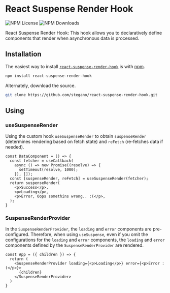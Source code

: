 # React Suspense Render Hook
![NPM License](https://img.shields.io/npm/l/react-suspense-render-hook)
![NPM Downloads](https://img.shields.io/npm/dw/react-suspense-render-hook)

React Suspense Render Hook: This hook allows you to declaratively define components that render when asynchronous data is processed.

## Installation

The easiest way to install [`react-suspense-render-hook`](https://www.npmjs.com/package/react-suspense-render-hook) is with [npm](https://www.npmjs.com/).

```bash
npm install react-suspense-render-hook
```

Alternately, download the source.

```bash
git clone https://github.com/stegano/react-suspense-render-hook.git
```

## Using

### useSuspenseRender 
Using the custom hook `useSuspenseRender` to obtain `suspenseRender` (determines rendering based on fetch state) and `reFetch` (re-fetches data if needed).
```tsx
const DataComponent = () => {
  const fetcher = useCallback(
    async () => new Promise((resolve) => {
      setTimeout(resolve, 1000);
    }), []);
  const [suspenseRender, reFetch] = useSuspenseRender(fetcher);
  return suspenseRender(
    <p>Success</p>,
    <p>Loading</p>,
    <p>Error, Oops somethins wrong.. :(</p>,
  );
}
```

### SuspenseRenderProvider
In the `SuspenseRenderProvider`, the `loading` and `error` components are pre-configured. Therefore, when using `useSuspense`, even if you omit the configurations for the `loading` and `error` components, the `loading` and `error` components defined by the `SuspenseRenderProvider` are rendered.
```tsx
const App = ({ children }) => {
  return (
    <SuspenseRenderProvider loading={<p>Loading</p>} error={<p>Error :(</p>}>
      {children}
    </SuspenseRenderProvider>
  )
}
```